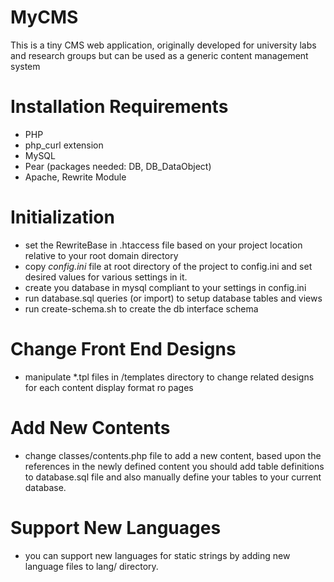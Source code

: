 MyCMS
=====

This is a tiny CMS web application, originally developed for university labs and research groups but can be used as a generic content management system


Installation Requirements
=========================

- PHP
- php_curl extension
- MySQL
- Pear (packages needed: DB, DB_DataObject)
- Apache, Rewrite Module


Initialization
==============

- set the RewriteBase in .htaccess file based on your project location relative to your root domain directory
- copy _config.ini_ file at root directory of the project to config.ini and set desired values for various settings in it.
- create you database in mysql compliant to your settings in config.ini
- run database.sql queries (or import) to setup database tables and views
- run create-schema.sh to create the db interface schema


Change Front End Designs
========================

- manipulate *.tpl files in /templates directory to change related designs for each content display format ro pages

Add New Contents
========================

- change classes/contents.php file to add a new content, based upon the references in the newly defined content you should add table definitions to database.sql file and also manually define your tables to your current database.

Support New Languages
========================

- you can support new languages for static strings by adding new language files to lang/ directory.
